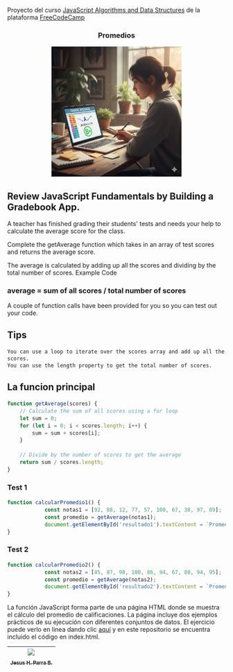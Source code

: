 Proyecto del curso [JavaScript Algorithms and Data Structures](https://www.freecodecamp.org/learn/javascript-algorithms-and-data-structures-v8/) de la plataforma [FreeCodeCamp](https://www.freecodecamp.org/)


<div align="center">
  <h3>Promedios</h3>
  <img src="promedios.jpg" alt="Promedios" width="300">
</div>

## Review JavaScript Fundamentals by Building a Gradebook App.

A teacher has finished grading their students' tests and needs your help to calculate the average score for the class.

Complete the getAverage function which takes in an array of test scores and returns the average score.

The average is calculated by adding up all the scores and dividing by the total number of scores.
Example Code

### average = sum of all scores / total number of scores

A couple of function calls have been provided for you so you can test out your code.

## Tips

    You can use a loop to iterate over the scores array and add up all the scores.
    You can use the length property to get the total number of scores.

## La funcion principal

```javascript
function getAverage(scores) {
    // Calculate the sum of all scores using a for loop
    let sum = 0;
    for (let i = 0; i < scores.length; i++) {
        sum = sum + scores[i];
    }
    
    // Divide by the number of scores to get the average
    return sum / scores.length;
}
```

### Test 1

```javascript
function calcularPromedio1() {
            const notas1 = [92, 88, 12, 77, 57, 100, 67, 38, 97, 89];
            const promedio = getAverage(notas1);
            document.getElementById('resultado1').textContent = `Promedio: ${promedio.toFixed(2)}`;
}
```

### Test 2

```javascript
function calcularPromedio2() {
            const notas2 = [45, 87, 98, 100, 86, 94, 67, 88, 94, 95];
            const promedio = getAverage(notas2);
            document.getElementById('resultado2').textContent = `Promedio: ${promedio.toFixed(2)}`;
}
```

La función JavaScript forma parte de una página HTML donde se muestra  el cálculo del promedio de calificaciones. La página incluye dos ejemplos prácticos de su ejecución con diferentes conjuntos de datos. El ejercicio puede verlo en linea dando clic [aquí](https://promedios.pages.dev/) y en este repositorio se encuentra incluido el código en index.html.


| [<img src="https://avatars.githubusercontent.com/u/123877201?v=4" width=115><br><sub>Jesus H. Parra B.</sub>](https://github.com/ing-jhparra)
| :---: |